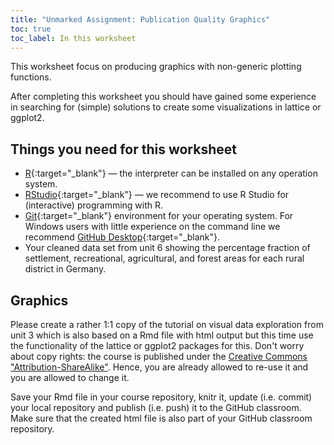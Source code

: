 ```yaml
---
title: "Unmarked Assignment: Publication Quality Graphics"
toc: true
toc_label: In this worksheet
---
```


This worksheet focus on producing graphics with non-generic plotting functions.

After completing this worksheet you should have gained some experience in searching for (simple) solutions to create some visualizations in lattice or ggplot2.

## Things you need for this worksheet
  * [R](https://cran.r-project.org/){:target="_blank"} — the interpreter can be installed on any operation system.
  * [RStudio](https://www.rstudio.com/){:target="_blank"} — we recommend to use R Studio for (interactive) programming with R.
  * [Git](https://git-scm.com/downloads){:target="_blank"} environment for your operating system. For Windows users with little experience on the command line we recommend [GitHub Desktop](https://desktop.github.com/){:target="_blank"}.
  * Your cleaned data set from unit 6 showing the percentage fraction of settlement, recreational, agricultural, and forest areas for each rural district in Germany.


## Graphics
Please create a rather 1:1 copy of the tutorial on visual data exploration from unit 3 which is also based on a Rmd file with html output but this time use the functionality of the lattice or ggplot2 packages for this. Don't worry about copy rights: the course is published under the [Creative Commons "Attribution-ShareAlike"](https://creativecommons.org/licenses/by-sa/4.0/). Hence, you are already allowed to re-use it and you are allowed to change it.

Save your Rmd file in your course repository, knitr it, update (i.e. commit) your local repository and publish (i.e. push) it to the GitHub classroom. 
Make sure that the created html file is also part of your GitHub classroom repository.





